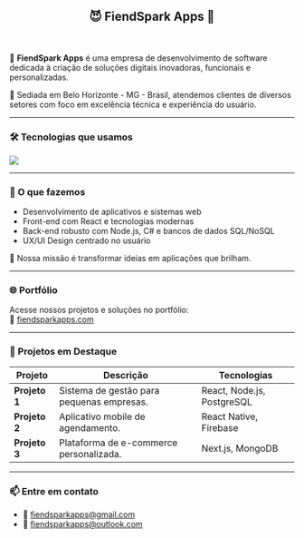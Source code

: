 ## <p align="center">😈 FiendSpark Apps 👿</p>

<br>

🚀 **FiendSpark Apps** é uma empresa de desenvolvimento de software dedicada à criação de soluções digitais inovadoras, funcionais e personalizadas.

📍 Sediada em Belo Horizonte - MG - Brasil, atendemos clientes de diversos setores com foco em excelência técnica e experiência do usuário.

---

### 🛠️ Tecnologias que usamos

<p>
  <a href="https://skillicons.dev">
    <img src="https://skillicons.dev/icons?i=react,nextjs,vite,tailwind,nodejs,express,postgres,mongodb" />
  </a>
</p>

---

### 💼 O que fazemos

- Desenvolvimento de aplicativos e sistemas web
- Front-end com React e tecnologias modernas
- Back-end robusto com Node.js, C# e bancos de dados SQL/NoSQL
- UX/UI Design centrado no usuário

🎯 Nossa missão é transformar ideias em aplicações que brilham.

---

### 🌐 Portfólio

Acesse nossos projetos e soluções no portfólio:  
🔗 [fiendsparkapps.com](https://fiendsparkapps.com) <!-- Substitua com seu link real -->

---

### 🌟 Projetos em Destaque

| Projeto | Descrição | Tecnologias |
|--------|-----------|-------------|
| **Projeto 1** | Sistema de gestão para pequenas empresas. | React, Node.js, PostgreSQL |
| **Projeto 2** | Aplicativo mobile de agendamento. | React Native, Firebase |
| **Projeto 3** | Plataforma de e-commerce personalizada. | Next.js, MongoDB |

---

### 📫 Entre em contato

- 📧 fiendsparkapps@gmail.com  
- 📧 fiendsparkapps@outlook.com  
